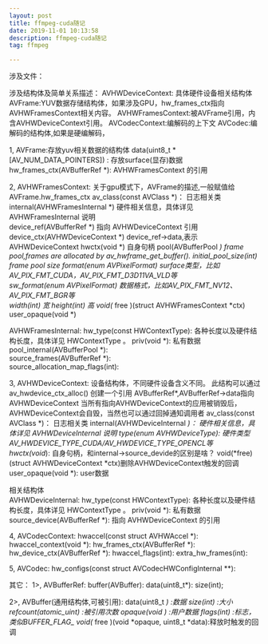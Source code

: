 ```yaml
---
layout: post
title: ffmpeg-cuda随记
date: 2019-11-01 10:13:58
description: ffmpeg-cuda随记
tag: ffmpeg

---
```



涉及文件：


涉及结构体及简单关系描述：
AVHWDeviceContext: 具体硬件设备相关结构体
AVFrame:YUV数据存储结构体，如果涉及GPU，hw_frames_ctx指向AVHWFramesContext相关内容。
AVHWFramesContext:被AVFrame引用，内含AVHWDeviceContext引用。
AVCodecContext:编解码的上下文
AVCodec:编解码的结构体,如果是硬编解码，



1, AVFrame:存放yuv相关数据的结构体
data(uint8_t *[AV_NUM_DATA_POINTERS]) :		存放surface(显存)数据
hw_frames_ctx(AVBufferRef *):				AVHWFramesContext 的引用

2, AVHWFramesContext:
关于gpu模式下，AVFrame的描述,一般赋值给AVFrame.hw_frames_ctx
av_class(const AVClass *)：				日志相关类
internal(AVHWFramesInternal *)			硬件相关信息，具体详见 AVHWFramesInternal 说明			
device_ref(AVBufferRef *)				指向 AVHWDeviceContext 引用
device_ctx(AVHWDeviceContext *)			device_ref->data,表示AVHWDeviceContext
hwctx(void *)							自身句柄
pool(AVBufferPool *)					frame pool,frames are allocated by av_hwframe_get_buffer().
initial_pool_size(int)					frame pool size
format(enum AVPixelFormat)				surface类型，比如AV_PIX_FMT_CUDA，AV_PIX_FMT_D3D11VA_VLD等		
sw_format(enum AVPixelFormat)			数据格式，比如AV_PIX_FMT_NV12、AV_PIX_FMT_BGR等			
width(int)								宽
height(int)								高
void(* 	free )(struct AVHWFramesContext *ctx)
user_opaque(void *)

AVHWFramesInternal: hw_type(const HWContextType):	各种长度以及硬件结构长度，具体详见 HWContextType 。
					priv(void *):					私有数据
					pool_internal(AVBufferPool *):	
					source_frames(AVBufferRef *):	
					source_allocation_map_flags(int):

3, AVHWDeviceContext:
设备结构体，不同硬件设备含义不同。
此结构可以通过 av_hwdevice_ctx_alloc() 创建一个引用 AVBufferRef*,AVBufferRef->data指向AVHWDeviceContext
当所有指向AVHWDeviceContext的应用被销毁后，AVHWDeviceContext会自毁，当然也可以通过回掉通知调用者
av_class(const AVClass *)：				日志相关类
internal(AVHWDeviceInternal *)：		硬件相关信息，具体详见 AVHWDeviceInternal 说明
type(enum AVHWDeviceType):				硬件类型AV_HWDEVICE_TYPE_CUDA/AV_HWDEVICE_TYPE_OPENCL等	
hwctx(void*):							自身句柄，和internal->source_devide的区别是啥？
void(*free)(struct AVHWDeviceContext *ctx)删除AVHWDeviceContext触发的回调
user_opaque(void *):					user数据												
	
相关结构体	
AVHWDeviceInternal: hw_type(const HWContextType):	各种长度以及硬件结构长度，具体详见 HWContextType 。
					priv(void *):					私有数据
					source_device(AVBufferRef *):	指向 AVHWDeviceContext 的引用

4, AVCodecContext:
hwaccel(const struct AVHWAccel *):
hwaccel_context(void *):
hw_frames_ctx(AVBufferRef *):
hw_device_ctx(AVBufferRef *):
hwaccel_flags(int):
extra_hw_frames(int):

5, AVCodec:
hw_configs(const struct AVCodecHWConfigInternal **):

其它：
1>, AVBufferRef:
buffer(AVBuffer):
data(uint8_t*):
size(int);

2>, AVBuffer(通用结构体,可被引用):
data(uint8_t *)				:数据
size(int)					:大小
refcount(atomic_uint)		:被引用次数
opaque(void *)				:用户数据
flags(int)					:标志，类似BUFFER_FLAG_*
void(* 	free )(void *opaque, uint8_t *data):释放时触发的回调